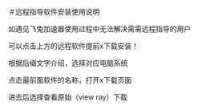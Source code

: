 ＃远程指导软件安装使用说明

如遇见飞兔加速器使用过程中无法解决需需远程指导的用户

可以点击上方的远程软件提前x下载安装！

根据后缀文字介绍，选择对应电脑系统

点击最前面软件的名称，打开x下载页面

进去后选择查看原始（view ray）下载
